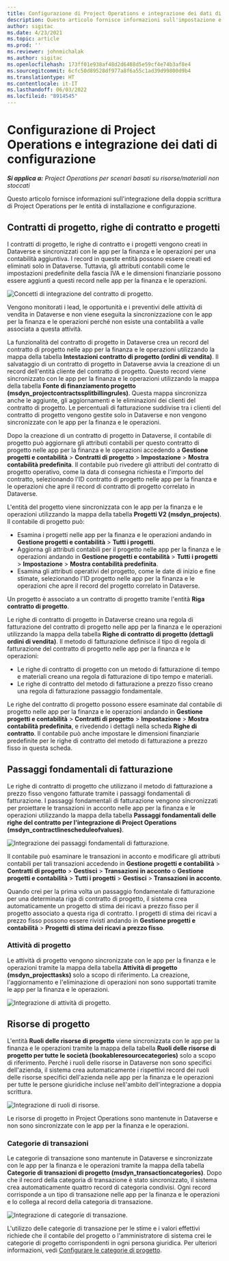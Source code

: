 ```yaml
---
title: Configurazione di Project Operations e integrazione dei dati di configurazione
description: Questo articolo fornisce informazioni sull'impostazione e la configurazione delle mappe a doppia scrittura di Project Operations.
author: sigitac
ms.date: 4/23/2021
ms.topic: article
ms.prod: ''
ms.reviewer: johnmichalak
ms.author: sigitac
ms.openlocfilehash: 173ff01e938af48d2d6488d5e59cf4e74b3af8e4
ms.sourcegitcommit: 6cfc50d89528df977a8f6a55c1ad39d99800d9b4
ms.translationtype: HT
ms.contentlocale: it-IT
ms.lasthandoff: 06/03/2022
ms.locfileid: "8914545"
---
```

# <a name="project-operations-setup-and-configuration-data-integration"></a>Configurazione di Project Operations e integrazione dei dati di configurazione

_**Si applica a:** Project Operations per scenari basati su risorse/materiali non stoccati_

Questo articolo fornisce informazioni sull'integrazione della doppia scrittura di Project Operations per le entità di installazione e configurazione.

## <a name="project-contracts-contract-lines-and-projects"></a>Contratti di progetto, righe di contratto e progetti

I contratti di progetto, le righe di contratto e i progetti vengono creati in Dataverse e sincronizzati con le app per la finanza e le operazioni per una contabilità aggiuntiva. I record in queste entità possono essere creati ed eliminati solo in Dataverse. Tuttavia, gli attributi contabili come le impostazioni predefinite della fascia IVA e le dimensioni finanziarie possono essere aggiunti a questi record nelle app per la finanza e le operazioni.

  ![Concetti di integrazione del contratto di progetto.](./media/1ProjectContract.jpg)

Vengono monitorati i lead, le opportunità e i preventivi delle attività di vendita in Dataverse e non viene eseguita la sincronizzazione con le app per la finanza e le operazioni perché non esiste una contabilità a valle associata a questa attività.

La funzionalità del contratto di progetto in Dataverse crea un record del contratto di progetto nelle app per la finanza e le operazioni utilizzando la mappa della tabella **Intestazioni contratto di progetto (ordini di vendita)**. Il salvataggio di un contratto di progetto in Dataverse avvia la creazione di un record dell'entità cliente del contratto di progetto. Questo record viene sincronizzato con le app per la finanza e le operazioni utilizzando la mappa della tabella **Fonte di finanziamento progetto (msdyn\_projectcontractssplitbillingrules)**. Questa mappa sincronizza anche le aggiunte, gli aggiornamenti e le eliminazioni dei clienti del contratto di progetto. Le percentuali di fatturazione suddivise tra i clienti del contratto di progetto vengono gestite solo in Dataverse e non vengono sincronizzate con le app per la finanza e le operazioni.

Dopo la creazione di un contratto di progetto in Dataverse, il contabile di progetto può aggiornare gli attributi contabili per questo contratto di progetto nelle app per la finanza e le operazioni accedendo a **Gestione progetti e contabilità** > **Contratti di progetto** > **Impostazione** > **Mostra contabilità predefinita**. Il contabile può rivedere gli attributi del contratto di progetto operativo, come la data di consegna richiesta e l'importo del contratto, selezionando l'ID contratto di progetto nelle app per la finanza e le operazioni che apre il record di contratto di progetto correlato in Dataverse.

L'entità del progetto viene sincronizzata con le app per la finanza e le operazioni utilizzando la mappa della tabella **Progetti V2 (msdyn\_projects)**. Il contabile di progetto può:

  - Esamina i progetti nelle app per la finanza e le operazioni andando in **Gestione progetti e contabilità** > **Tutti i progetti**. 
  - Aggiorna gli attributi contabili per il progetto nelle app per la finanza e le operazioni andando in **Gestione progetti e contabilità** > **Tutti i progetti** > **Impostazione** > **Mostra contabilità predefinita**.  
  - Esamina gli attributi operativi del progetto, come le date di inizio e fine stimate, selezionando l'ID progetto nelle app per la finanza e le operazioni che apre il record del progetto correlato in Dataverse.

Un progetto è associato a un contratto di progetto tramite l'entità **Riga contratto di progetto**.

Le righe di contratto di progetto in Dataverse creano una regola di fatturazione del contratto di progetto nelle app per la finanza e le operazioni utilizzando la mappa della tabella **Righe di contratto di progetto (dettagli ordini di vendita)**. Il metodo di fatturazione definisce il tipo di regola di fatturazione del contratto di progetto nelle app per la finanza e le operazioni:

  - Le righe di contratto di progetto con un metodo di fatturazione di tempo e materiali creano una regola di fatturazione di tipo tempo e materiali.
  - Le righe di contratto del metodo di fatturazione a prezzo fisso creano una regola di fatturazione passaggio fondamentale.

Le righe del contratto di progetto possono essere esaminate dal contabile di progetto nelle app per la finanza e le operazioni andando in **Gestione progetti e contabilità** > **Contratti di progetto** > **Impostazione** > **Mostra contabilità predefinita**, e rivedendo i dettagli nella scheda **Righe di contratto**. Il contabile può anche impostare le dimensioni finanziarie predefinite per le righe di contratto del metodo di fatturazione a prezzo fisso in questa scheda.

## <a name="billing-milestones"></a>Passaggi fondamentali di fatturazione

Le righe di contratto di progetto che utilizzano il metodo di fatturazione a prezzo fisso vengono fatturate tramite i passaggi fondamentali di fatturazione. I passaggi fondamentali di fatturazione vengono sincronizzati per proiettare le transazioni in acconto nelle app per la finanza e le operazioni utilizzando la mappa della tabella **Passaggi fondamentali delle righe del contratto per l'integrazione di Project Operations (msdyn\_contractlinescheduleofvalues)**.

  ![Integrazione dei passaggi fondamentali di fatturazione.](./media/2Milestones.jpg)

Il contabile può esaminare le transazioni in acconto e modificare gli attributi contabili per tali transazioni accedendo in **Gestione progetti e contabilità** > **Contratti di progetto** > **Gestisci** > **Transazioni in acconto** o **Gestione progetti e contabilità** > **Tutti i progetti** > **Gestisci** > **Transazioni in acconto**.

Quando crei per la prima volta un passaggio fondamentale di fatturazione per una determinata riga di contratto di progetto, il sistema crea automaticamente un progetto di stima dei ricavi a prezzo fisso per il progetto associato a questa riga di contratto. I progetti di stima dei ricavi a prezzo fisso possono essere rivisti andando in **Gestione progetti e contabilità** > **Progetti di stima dei ricavi a prezzo fisso**.

### <a name="project-tasks"></a>Attività di progetto

Le attività di progetto vengono sincronizzate con le app per la finanza e le operazioni tramite la mappa della tabella **Attività di progetto (msdyn\_projecttasks)** solo a scopo di riferimento. La creazione, l'aggiornamento e l'eliminazione di operazioni non sono supportati tramite le app per la finanza e le operazioni.

  ![Integrazione di attività di progetto.](./media/3Tasks.jpg)

## <a name="project-resources"></a>Risorse di progetto

L'entità **Ruoli delle risorse di progetto** viene sincronizzata con le app per la finanza e le operazioni tramite la mappa della tabella **Ruoli delle risorse di progetto per tutte le società (bookableresourcecategories)** solo a scopo di riferimento. Perché i ruoli delle risorse in Dataverse non sono specifici dell'azienda, il sistema crea automaticamente i rispettivi record dei ruoli delle risorse specifici dell'azienda nelle app per la finanza e le operazioni per tutte le persone giuridiche incluse nell'ambito dell'integrazione a doppia scrittura.

![Integrazione di ruoli di risorse.](./media/5Resources.jpg)

Le risorse di progetto in Project Operations sono mantenute in Dataverse e non sono sincronizzate con le app per la finanza e le operazioni.

### <a name="transaction-categories"></a>Categorie di transazioni

Le categorie di transazione sono mantenute in Dataverse e sincronizzate con le app per la finanza e le operazioni tramite la mappa della tabella **Categorie di transazioni di progetto (msdyn\_transactioncategories)**. Dopo che il record della categoria di transazione è stato sincronizzato, il sistema crea automaticamente quattro record di categoria condivisi. Ogni record corrisponde a un tipo di transazione nelle app per la finanza e le operazioni e lo collega al record della categoria di transazione.

![Integrazione di categorie di transazione.](./media/4TransactionCategories.jpg)

L'utilizzo delle categorie di transazione per le stime e i valori effettivi richiede che il contabile del progetto o l'amministratore di sistema crei le categorie di progetto corrispondenti in ogni persona giuridica. Per ulteriori informazioni, vedi [Configurare le categorie di progetto](../project-accounting/configure-project-categories.md).
